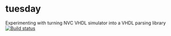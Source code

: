 # tuesday
Experimenting with turning NVC VHDL simulator into a VHDL parsing library
[![Build status](https://ci.appveyor.com/api/projects/status/52ihyldhpmtjhxde?svg=true)](https://ci.appveyor.com/project/nturley/tuesday)
